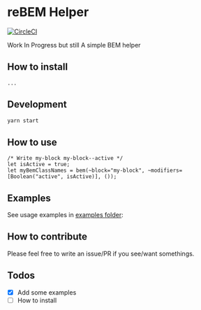 # reBEM Helper

[![CircleCI](https://circleci.com/gh/remithomas/bem-helper.svg?style=svg)](https://circleci.com/gh/remithomas/bem-helper)

Work In Progress but still A simple BEM helper

## How to install

`...`

## Development

```bash
yarn start
```

## How to use

```re
/* Write my-block my-block--active */
let isActive = true;
let myBemClassNames = bem(~block="my-block", ~modifiers=[Boolean("active", isActive)], ());
```

## Examples

See usage examples in [examples folder](./examples):

## How to contribute

Please feel free to write an issue/PR if you see/want somethings.

## Todos

- [X] Add some examples
- [ ] How to install
